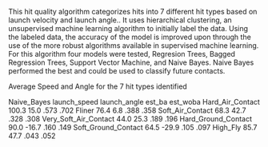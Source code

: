 This hit quality algorithm categorizes hits into 7 different hit types based on launch velocity and launch angle.. It uses hierarchical clustering, an unsupervised machine learning algorithm to initially label the data. Using the labeled data, the accuracy of the model is improved upon through the use of the more robust algorithms available in supervised machine learning. For this algorithm four models were tested, Regresion Trees, Bagged Regression Trees, Support Vector Machine, and Naive Bayes. Naive Bayes performed the best and could be used to classify future contacts.

Average Speed and Angle for the 7 hit types identified

Naive_Bayes	        launch_speed	launch_angle	est_ba	est_woba
Hard_Air_Contact	      100.3	        15.0	      .573	.702
Fliner	                76.4	        6.8	        .388	.358
Soft_Air_Contact	      68.3	        42.7	      .328	.308
Very_Soft_Air_Contact	  44.0	        25.3	      .189	.196
Hard_Ground_Contact	    90.0	        -16.7	      .160	.149
Soft_Ground_Contact	    64.5	        -29.9	      .105	.097
High_Fly	              85.7	        47.7	      .043	.052
